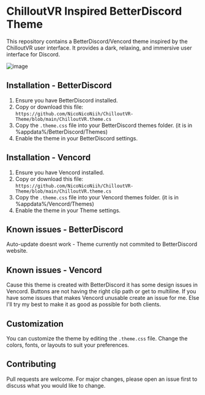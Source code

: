 # ChilloutVR Inspired BetterDiscord Theme

This repository contains a BetterDiscord/Vencord theme inspired by the ChilloutVR user interface. It provides a dark, relaxing, and immersive user interface for Discord.

![image](https://github.com/NicoNicoNiih/ChilloutVR-Theme/assets/69809378/366fe837-86b0-42ba-84e6-49a6a6f46e43)


## Installation - BetterDiscord

1. Ensure you have BetterDiscord installed.
2. Copy or download this file: `https://github.com/NicoNicoNiih/ChilloutVR-Theme/blob/main/ChilloutVR.theme.cs`
3. Copy the `.theme.css` file into your BetterDiscord themes folder. (it is in %appdata%/BetterDiscord/Themes)
4. Enable the theme in your BetterDiscord settings.

## Installation - Vencord

1. Ensure you have Vencord installed.
2. Copy or download this file: `https://github.com/NicoNicoNiih/ChilloutVR-Theme/blob/main/ChilloutVR.theme.cs`
3. Copy the `.theme.css` file into your Vencord themes folder. (it is in %appdata%/Vencord/Themes)
4. Enable the theme in your Theme settings.

## Known issues - BetterDiscord

Auto-update doesnt work - Theme currently not commited to BetterDiscord website.

## Known issues - Vencord

Cause this theme is created with BetterDiscord it has some design issues in Vencord. Buttons are not having the right clip path or get to multiline. If you have some issues that makes Vencord unusable create an issue for me. Else I'll try my best to make it as good as possible for both clients.


## Customization

You can customize the theme by editing the `.theme.css` file. Change the colors, fonts, or layouts to suit your preferences.

## Contributing

Pull requests are welcome. For major changes, please open an issue first to discuss what you would like to change.
